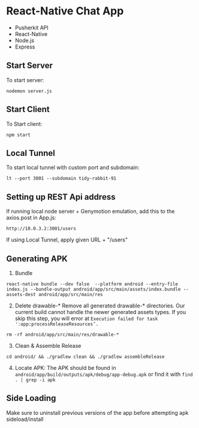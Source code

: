 # React-Native Chat App
- Pusherkit API
- React-Native
- Node.js
- Express

## Start Server
To start server: 
```
nodemon server.js
```

## Start Client
To Start client:
```
npm start
```

## Local Tunnel
To start local tunnel with custom port and subdomain:
```
lt --port 3001 --subdomain tidy-rabbit-91
```
## Setting up REST Api address 
If running local node server + Genymotion emulation, add this to the axios.post in App.js:
```
http://10.0.3.2:3001/users
```
If using Local Tunnel, apply given URL + "/users"

## Generating APK
1. Bundle 
```
react-native bundle --dev false  --platform android --entry-file index.js --bundle-output android/app/src/main/assets/index.bundle --assets-dest android/app/src/main/res
```
2. Delete drawable-*
Remove all generated drawable-* directories. Our current build cannot handle the newer generated assets types. If you skip this step, you will error at `Execution failed for task ':app:processReleaseResources’.`
```
rm -rf android/app/src/main/res/drawable-*
```
3. Clean & Assemble Release
```
cd android/ && ./gradlew clean && ./gradlew assembleRelease
```
4. Locate APK:
The APK should be found in
```android/app/build/outputs/apk/debug/app-debug.apk```
or find it with 
```find . | grep -i apk```

## Side Loading
Make sure to uninstall previous versions of the app before attempting apk sideload/install
